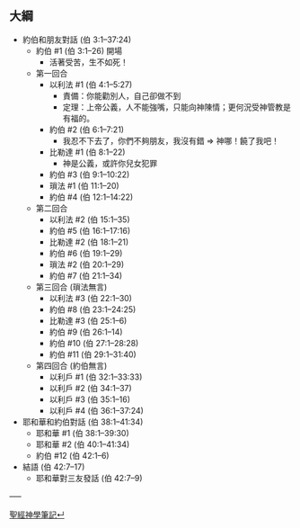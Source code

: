 ## 大綱
- 約伯和朋友對話 (伯 3:1–37:24)
	- 約伯 #1 (伯 3:1–26) 開場
		- 活著受苦，生不如死！
	- 第一回合
		- 以利法 #1 (伯 4:1–5:27)
			- 責備：你能勸別人，自己卻做不到
			- 定理：上帝公義，人不能強嘴，只能向神陳情；更何況受神管教是有福的。
		- 約伯 #2 (伯 6:1–7:21)
			- 我忍不下去了，你們不夠朋友，我沒有錯 ⇒ 神哪！饒了我吧！
		- 比勒達 #1 (伯 8:1–22)
			- 神是公義，或許你兒女犯罪
		- 約伯 #3 (伯 9:1–10:22)
		- 瑣法 #1 (伯 11:1–20)
		- 約伯 #4 (伯 12:1–14:22)
	- 第二回合
		- 以利法 #2 (伯 15:1–35)
		- 約伯 #5 (伯 16:1–17:16)
		- 比勒達 #2 (伯 18:1–21)
		- 約伯 #6 (伯 19:1–29)
		- 瑣法 #2 (伯 20:1–29)
		- 約伯 #7 (伯 21:1–34)
	- 第三回合 (瑣法無言)
		- 以利法 #3 (伯 22:1–30)
		- 約伯 #8 (伯 23:1–24:25)
		- 比勒達 #3 (伯 25:1–6)
		- 約伯 #9 (伯 26:1–14)
		- 約伯 #10 (伯 27:1–28:28)
		- 約伯 #11 (伯 29:1–31:40)
	- 第四回合 (約伯無言)
		- 以利戶 #1 (伯 32:1–33:33)
		- 以利戶 #2 (伯 34:1–37)
		- 以利戶 #3 (伯 35:1–16)
		- 以利戶 #4 (伯 36:1–37:24)
- 耶和華和約伯對話 (伯 38:1–41:34)
	- 耶和華 #1 (伯 38:1–39:30)
	- 耶和華 #2 (伯 40:1–41:34)
	- 約伯 #12 (伯 42:1–6)
- 結語 (伯 42:7–17)
	- 耶和華對三友發話 (伯 42:7–9)


–––

[聖經神學筆記↵](%E8%81%96%E7%B6%93%E7%A5%9E%E5%AD%B8%E7%AD%86%E8%A8%98.md)